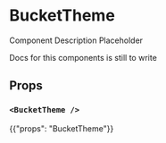 # BucketTheme

<p class="description">Component Description Placeholder</p>

Docs for this components is still to write

## Props

### `<BucketTheme />`

{{"props": "BucketTheme"}}